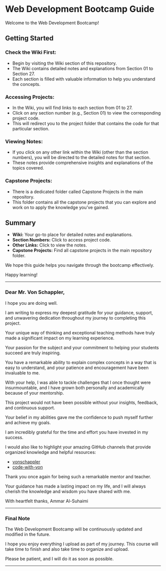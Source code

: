 # Web Development Bootcamp Guide

Welcome to the Web Development Bootcamp!

## Getting Started

### Check the Wiki First:
- Begin by visiting the Wiki section of this repository.
- The Wiki contains detailed notes and explanations from Section 01 to Section 27.
- Each section is filled with valuable information to help you understand the concepts.

### Accessing Projects:
- In the Wiki, you will find links to each section from 01 to 27.
- Click on any section number (e.g., Section 01) to view the corresponding project code.
- This will redirect you to the project folder that contains the code for that particular section.

### Viewing Notes:
- If you click on any other link within the Wiki (other than the section numbers), you will be directed to the detailed notes for that section.
- These notes provide comprehensive insights and explanations of the topics covered.

### Capstone Projects:
- There is a dedicated folder called Capstone Projects in the main repository.
- This folder contains all the capstone projects that you can explore and work on to apply the knowledge you’ve gained.

## Summary
- **Wiki:** Your go-to place for detailed notes and explanations.
- **Section Numbers:** Click to access project code.
- **Other Links:** Click to view the notes.
- **Capstone Projects:** Find all capstone projects in the main repository folder.

We hope this guide helps you navigate through the bootcamp effectively. 

Happy learning!

---

### Dear Mr. Von Schappler,

I hope you are doing well.

I am writing to express my deepest gratitude for your guidance, support, and unwavering dedication throughout my journey to completing this project.

Your unique way of thinking and exceptional teaching methods have truly made a significant impact on my learning experience. 

Your passion for the subject and your commitment to helping your students succeed are truly inspiring.

You have a remarkable ability to explain complex concepts in a way that is easy to understand, and your patience and encouragement have been invaluable to me. 

With your help, I was able to tackle challenges that I once thought were insurmountable, and I have grown both personally and academically because of your mentorship.

This project would not have been possible without your insights, feedback, and continuous support. 

Your belief in my abilities gave me the confidence to push myself further and achieve my goals.

I am incredibly grateful for the time and effort you have invested in my success.

I would also like to highlight your amazing GitHub channels that provide organized knowledge and helpful resources:

- [vonschappler](https://github.com/vonschappler/)
- [code-with-von](https://github.com/code-with-von)


Thank you once again for being such a remarkable mentor and teacher. 

Your guidance has made a lasting impact on my life, and I will always cherish the knowledge and wisdom you have shared with me.

With heartfelt thanks,
Ammar Al-Suhaimi

---

### Final Note

The Web Development Bootcamp will be continuously updated and modified in the future. 

I hope you enjoy everything I upload as part of my journey. This course will take time to finish and also take time to organize and upload. 

Please be patient, and I will do it as soon as possible.

---
